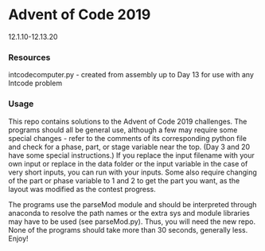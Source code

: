 # Advent of Code 2019 
12.1.10-12.13.20

### Resources
intcodecomputer.py - created from assembly up to Day 13 for use with any Intcode problem

### Usage
This repo contains solutions to the Advent of Code 2019 challenges. The programs should all be general use,
although a few may require some special changes - refer to the comments of its corresponding python file
and check for a phase, part, or stage variable near the top. (Day 3 and 20 have some special instructions.)
If you replace the input filename with your own input or replace in the data folder or the input variable in
the case of very short inputs, you can run with your inputs. Some also require changing of the part or phase
variable to 1 and 2 to get the part you want, as the layout was modified as the contest progress. 

The programs use the parseMod module and should be interpreted through anaconda to resolve the path names or the extra
sys and module libraries may have to be used (see parseMod.py). Thus, you will need the new repo. None of the
programs should take more than 30 seconds, generally less. Enjoy!
